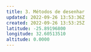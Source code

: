 ```yaml
---
title: 3. Métodos de desenhar
updated: 2022-09-26 13:53:36Z
created: 2022-09-26 13:53:25Z
latitude: -25.89196800
longitude: 32.60513510
altitude: 0.0000
---
```



